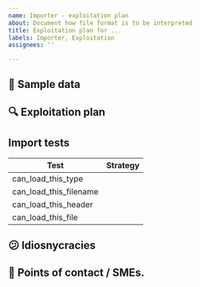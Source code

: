 ```yaml
---
name: Importer - exploitation plan
about: Document how file format is to be interpreted
title: Exploitation plan for ...
labels: Importer, Exploitation
assignees: ''

---
```


## :floppy_disk: Sample data
<!-- copy of sample data, if it adds value at this level -->

## :mag: Exploitation plan
<!-- document, field by field which data is to be exploited, and how -->

## Import tests
<!-- importers can indicate if they can load a particular file type. Provide details here -->
| Test | Strategy |
| -- | -- |
| can_load_this_type |  |
| can_load_this_filename |  |
| can_load_this_header |  |
| can_load_this_file |  |


## :confused: Idiosnycracies
<!-- any unexpected handling that could be required -->

## :information_desk_person: Points of contact / SMEs.
<!-- who has provided details on this exploitation (sanitised if necessary) -->

